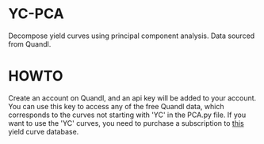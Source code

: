 # YC-PCA
Decompose yield curves using principal component analysis. Data sourced from Quandl.

# HOWTO
Create an account on Quandl, and an api key will be added to your account. You can use this key to access any of the free Quandl data, which corresponds to the curves not starting with 'YC' in the PCA.py file. If you want to use the 'YC' curves, you need to purchase a subscription to [this](https://www.quandl.com/data/YC-Global-Yield-Curves) yield curve database.
